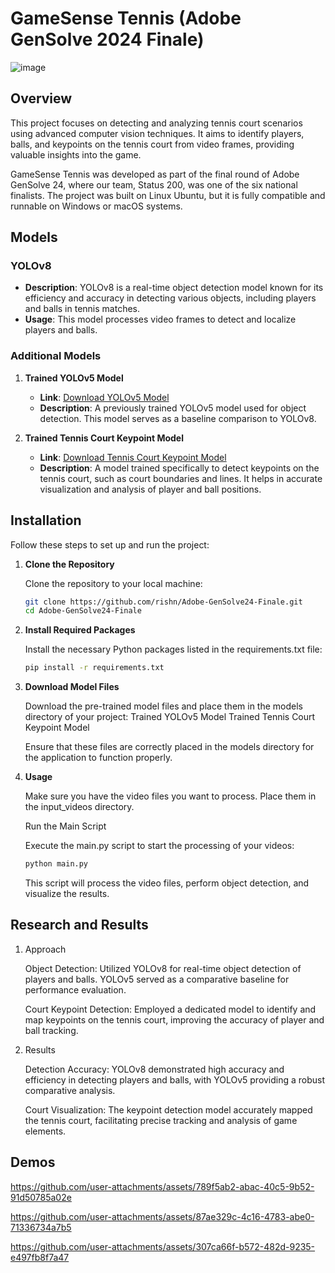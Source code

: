 # GameSense Tennis (Adobe GenSolve 2024 Finale)
![image](https://github.com/user-attachments/assets/0fc954a7-d2f7-4dd0-8aee-e49003399b04)

## Overview

This project focuses on detecting and analyzing tennis court scenarios using advanced computer vision techniques. It aims to identify players, balls, and keypoints on the tennis court from video frames, providing valuable insights into the game.

GameSense Tennis was developed as part of the final round of Adobe GenSolve 24, where our team, Status 200, was one of the six national finalists. The project was built on Linux Ubuntu, but it is fully compatible and runnable on Windows or macOS systems.

## Models

### YOLOv8
- **Description**: YOLOv8 is a real-time object detection model known for its efficiency and accuracy in detecting various objects, including players and balls in tennis matches.
- **Usage**: This model processes video frames to detect and localize players and balls.

### Additional Models
1. **Trained YOLOv5 Model**
   - **Link**: [Download YOLOv5 Model](https://drive.google.com/file/d/1UZwiG1jkWgce9lNhxJ2L0NVjX1vGM05U/view?usp=sharing)
   - **Description**: A previously trained YOLOv5 model used for object detection. This model serves as a baseline comparison to YOLOv8.

2. **Trained Tennis Court Keypoint Model**
   - **Link**: [Download Tennis Court Keypoint Model](https://drive.google.com/file/d/1QrTOF1ToQ4plsSZbkBs3zOLkVt3MBlta/view?usp=sharing)
   - **Description**: A model trained specifically to detect keypoints on the tennis court, such as court boundaries and lines. It helps in accurate visualization and analysis of player and ball positions.

## Installation

Follow these steps to set up and run the project:

1. **Clone the Repository**

   Clone the repository to your local machine:

   ```bash
   git clone https://github.com/rishn/Adobe-GenSolve24-Finale.git
   cd Adobe-GenSolve24-Finale
   ```

2. **Install Required Packages**

   Install the necessary Python packages listed in the requirements.txt file:

   ```bash
   pip install -r requirements.txt
   ```
3. **Download Model Files**

    Download the pre-trained model files and place them in the models directory of your project:
        Trained YOLOv5 Model
        Trained Tennis Court Keypoint Model

    Ensure that these files are correctly placed in the models directory for the application to function properly.

4. **Usage**

    Make sure you have the video files you want to process. Place them in the input_videos directory.

    Run the Main Script

    Execute the main.py script to start the processing of your videos:

    ```bash
    python main.py
    ```
    This script will process the video files, perform object detection, and visualize the results.

## Research and Results
1. Approach

    Object Detection: Utilized YOLOv8 for real-time object detection of players and balls. YOLOv5 served as a comparative baseline for performance evaluation.

    Court Keypoint Detection: Employed a dedicated model to identify and map keypoints on the tennis court, improving the accuracy of player and ball tracking.

2. Results

    Detection Accuracy: YOLOv8 demonstrated high accuracy and efficiency in detecting players and balls, with YOLOv5 providing a robust comparative analysis.

    Court Visualization: The keypoint detection model accurately mapped the tennis court, facilitating precise tracking and analysis of game elements.

## Demos

https://github.com/user-attachments/assets/789f5ab2-abac-40c5-9b52-91d50785a02e

https://github.com/user-attachments/assets/87ae329c-4c16-4783-abe0-71336734a7b5

https://github.com/user-attachments/assets/307ca66f-b572-482d-9235-e497fb8f7a47

